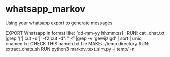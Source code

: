 # whatsapp_markov
Using your whatsapp export to generate messages


EXPORT Whatsapp in format like: [dd-mm-yy hh:mm:ss] <name>: <message>
RUN: cat _chat.txt |grep '\['| cut -d']' -f2|cut -d":" -f1|grep -v 'gewijzigd' | sort | uniq >namen.txt
CHECK THIS namen.txt file
MAKE: ./temp directory
RUN: extract_chats.sh
RUN python3 markov_text_sim.py -i temp/<inputfile> -n <amount>
